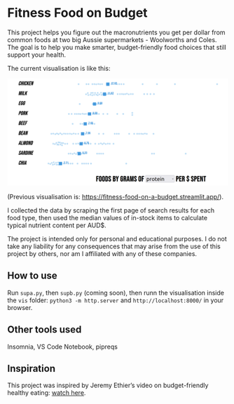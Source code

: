 # Fitness Food on Budget

This project helps you figure out the macronutrients you get per dollar from common foods at two big Aussie supermarkets - Woolworths and Coles. The goal is to help you make smarter, budget-friendly food choices that still support your health.

The current visualisation is like this:

![Stylicised horizontal boxplots showing foods ranked according to their highest macro level per dollar spent](data/image.png)

(Previous visualisation is: https://fitness-food-on-a-budget.streamlit.app/).

I collected the data by scraping the first page of search results for each food type, then used the median values of in-stock items to calculate typical nutrient content per AUD$.

The project is intended only for personal and educational purposes. I do not take any liability for any consequences that may arise from the use of this project by others, nor am I affiliated with any of these companies.

## How to use

Run `supa.py`, then `supb.py` (coming soon), then runn the visualisation inside the `vis` folder: `python3 -m http.server` and `http://localhost:8000/` in your browser. 

## Other tools used

Insomnia, VS Code Notebook, pipreqs

## Inspiration

This project was inspired by Jeremy Ethier’s video on budget-friendly healthy eating: [watch here](https://www.youtube.com/watch?v=PXub4lr-9J8).